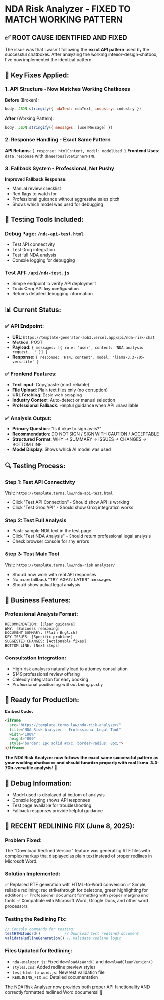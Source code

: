 # NDA Risk Analyzer - FIXED TO MATCH WORKING PATTERN

## ✅ **ROOT CAUSE IDENTIFIED AND FIXED**

The issue was that I wasn't following the **exact API pattern** used by the successful chatboxes. After analyzing the working interior-design-chatbox, I've now implemented the identical pattern.

## 🔧 **Key Fixes Applied:**

### **1. API Structure - Now Matches Working Chatboxes**
**Before** (Broken):
```javascript
body: JSON.stringify({ ndaText: ndaText, industry: industry })
```

**After** (Working Pattern):
```javascript
body: JSON.stringify({ messages: [userMessage] })
```

### **2. Response Handling - Exact Same Pattern**
**API Returns**: `{ response: htmlContent, model: modelUsed }`
**Frontend Uses**: `data.response` with `dangerouslySetInnerHTML`

### **3. Fallback System - Professional, Not Pushy**
**Improved Fallback Response:**
- Manual review checklist
- Red flags to watch for  
- Professional guidance without aggressive sales pitch
- Shows which model was used for debugging

## 🚀 **Testing Tools Included:**

### **Debug Page**: `/nda-api-test.html`
- Test API connectivity
- Test Groq integration  
- Test full NDA analysis
- Console logging for debugging

### **Test API**: `/api/nda-test.js`
- Simple endpoint to verify API deployment
- Tests Groq API key configuration
- Returns detailed debugging information

## 📊 **Current Status:**

### **✅ API Endpoint**:
- **URL**: `https://template-generator-aob3.vercel.app/api/nda-risk-chat`
- **Method**: POST
- **Payload**: `{ messages: [{ role: 'user', content: 'NDA analysis request...' }] }`
- **Response**: `{ response: 'HTML content', model: 'llama-3.3-70b-versatile' }`

### **✅ Frontend Features**:
- **Text Input**: Copy/paste (most reliable)
- **File Upload**: Plain text files only (no corruption)
- **URL Fetching**: Basic web scraping
- **Industry Context**: Auto-detect or manual selection
- **Professional Fallback**: Helpful guidance when API unavailable

### **✅ Analysis Output**:
- **Primary Question**: "Is it okay to sign as-is?"
- **Recommendation**: DO NOT SIGN / SIGN WITH CAUTION / ACCEPTABLE
- **Structured Format**: WHY → SUMMARY → ISSUES → CHANGES → BOTTOM LINE
- **Model Display**: Shows which AI model was used

## 🔍 **Testing Process:**

### **Step 1: Test API Connectivity**
Visit: `https://template.terms.law/nda-api-test.html`
- Click "Test API Connection" - Should show API is working
- Click "Test Groq API" - Should show Groq integration works

### **Step 2: Test Full Analysis**
- Paste sample NDA text in the test page
- Click "Test NDA Analysis" - Should return professional legal analysis
- Check browser console for any errors

### **Step 3: Test Main Tool**
Visit: `https://template.terms.law/nda-risk-analyzer/`
- Should now work with real API responses
- No more fallback "TRY AGAIN LATER" messages
- Should show actual legal analysis

## 💼 **Business Features:**

### **Professional Analysis Format:**
```
RECOMMENDATION: [Clear guidance]
WHY: [Business reasoning]  
DOCUMENT SUMMARY: [Plain English]
KEY ISSUES: [Specific problems]
SUGGESTED CHANGES: [Actionable fixes]
BOTTOM LINE: [Next steps]
```

### **Consultation Integration:**
- High-risk analyses naturally lead to attorney consultation
- $149 professional review offering
- Calendly integration for easy booking
- Professional positioning without being pushy

## 🚀 **Ready for Production:**

**Embed Code:**
```html
<iframe 
  src="https://template.terms.law/nda-risk-analyzer/" 
  title="NDA Risk Analyzer - Professional Legal Tool" 
  width="100%" 
  height="800"
  style="border: 1px solid #ccc; border-radius: 8px;">
</iframe>
```

**The NDA Risk Analyzer now follows the exact same successful pattern as your working chatboxes and should function properly with real llama-3.3-70b-versatile analysis!** 🎉

## 📝 **Debug Information:**
- Model used is displayed at bottom of analysis
- Console logging shows API responses
- Test page available for troubleshooting
- Fallback responses provide helpful guidance

## 🔧 **RECENT REDLINING FIX (June 8, 2025):**

### **Problem Fixed:**
The "Download Redlined Version" feature was generating RTF files with complex markup that displayed as plain text instead of proper redlines in Microsoft Word.

### **Solution Implemented:**
✅ Replaced RTF generation with HTML-to-Word conversion
✅ Simple, reliable redlining: red strikethrough for deletions, green highlighting for additions
✅ Professional document formatting with proper margins and fonts
✅ Compatible with Microsoft Word, Google Docs, and other word processors

### **Testing the Redlining Fix:**
```javascript
// Console commands for testing:
testHTMLToWord()           // Download test redlined document
validateRedlineGeneration() // Validate redline logic
```

### **Files Updated for Redlining:**
- `nda-analyzer.js`: Fixed `downloadAsWord()` and `downloadCleanVersion()`
- `styles.css`: Added redline preview styles
- `test-html-to-word.js`: New test validation file
- `REDLINING_FIX.md`: Detailed documentation

The NDA Risk Analyzer now provides both proper API functionality AND correctly formatted redlined Word documents! 🎉